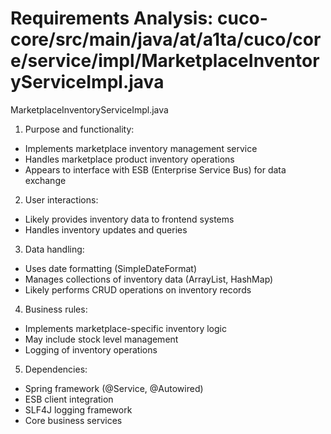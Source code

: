 # Requirements Analysis: cuco-core/src/main/java/at/a1ta/cuco/core/service/impl/MarketplaceInventoryServiceImpl.java

MarketplaceInventoryServiceImpl.java
1. Purpose and functionality:
- Implements marketplace inventory management service
- Handles marketplace product inventory operations
- Appears to interface with ESB (Enterprise Service Bus) for data exchange

2. User interactions:
- Likely provides inventory data to frontend systems
- Handles inventory updates and queries

3. Data handling:
- Uses date formatting (SimpleDateFormat)
- Manages collections of inventory data (ArrayList, HashMap)
- Likely performs CRUD operations on inventory records

4. Business rules:
- Implements marketplace-specific inventory logic
- May include stock level management
- Logging of inventory operations

5. Dependencies:
- Spring framework (@Service, @Autowired)
- ESB client integration
- SLF4J logging framework
- Core business services